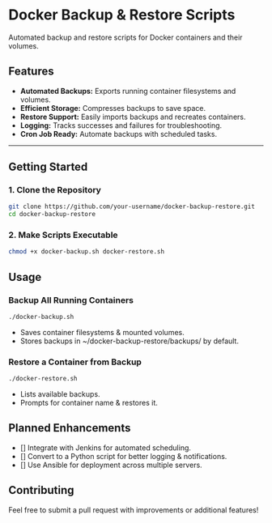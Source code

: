 # Docker Backup & Restore Scripts

Automated backup and restore scripts for Docker containers and their volumes.

## Features  
- **Automated Backups:** Exports running container filesystems and volumes.  
- **Efficient Storage:** Compresses backups to save space.  
- **Restore Support:** Easily imports backups and recreates containers.  
- **Logging:** Tracks successes and failures for troubleshooting.  
- **Cron Job Ready:** Automate backups with scheduled tasks.  

---

## Getting Started  

### 1. Clone the Repository  
```bash
git clone https://github.com/your-username/docker-backup-restore.git
cd docker-backup-restore
```

### 2. Make Scripts Executable
```bash
chmod +x docker-backup.sh docker-restore.sh
```
## Usage
### Backup All Running Containers
```bash
./docker-backup.sh
```
- Saves container filesystems & mounted volumes.
- Stores backups in ~/docker-backup-restore/backups/ by default.

### Restore a Container from Backup
```bash
./docker-restore.sh
```
- Lists available backups. 
- Prompts for container name & restores it.



## Planned Enhancements
- [] Integrate with Jenkins for automated scheduling.
- [] Convert to a Python script for better logging & notifications. 
- [] Use Ansible for deployment across multiple servers. 

## Contributing
Feel free to submit a pull request with improvements or additional features!